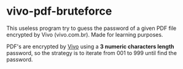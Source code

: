 # vivo-pdf-bruteforce
This useless program try to guess the password of a given PDF file encrypted by Vivo (vivo.com.br). Made for learning purposes.

PDF's are encrypted by [Vivo](https://www.vivo.com.br) using a **3 numeric characters length** password, so the strategy is to iterate from 001 to 999 until find the password.
